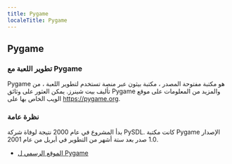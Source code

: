 ```yaml
---
title: Pygame
localeTitle: Pygame
---
```

## Pygame

### تطوير اللعبة مع Pygame

Pygame هو مكتبة مفتوحة المصدر ، مكتبة بيثون عبر منصة تستخدم لتطوير اللعبة ، من تأليف بيت شينرز. يمكن العثور على وثائق Pygame والمزيد من المعلومات على موقع الويب الخاص بها على https://pygame.org.

### نظرة عامة

بدأ المشروع في عام 2000 نتيجة لوفاة شركة PySDL. كانت مكتبة Pygame الإصدار 1.0 صدر بعد ستة أشهر من التطوير في أبريل من عام 2001.

*   [الموقع الرسمي ل Pygame](https://www.pygame.org)